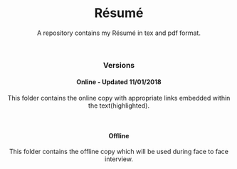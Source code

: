 <center>
	<h1>Résumé</h1>
	<p>A repository contains my Résumé in tex and pdf format.</p>
	<br>
	<h3>Versions</h3>
	<h4>Online - Updated 11/01/2018</h4>
	<p>This folder contains the online copy with appropriate links embedded within the text(highlighted).
	</p>
	<br>
	<h4>Offline</h4>
	<p>This folder contains the offline copy which will be used during face to face interview.</p>
	<br>
</center>
